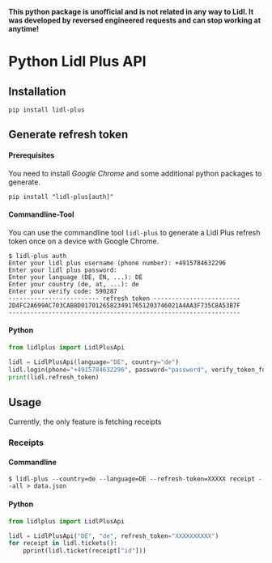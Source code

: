 **This python package is unofficial and is not related in any way to Lidl. It was developed by reversed engineered requests and can stop working at anytime!**

# Python Lidl Plus API
## Installation
```commandline
pip install lidl-plus
```

## Generate refresh token

#### Prerequisites
You need to install *Google Chrome* and some additional python packages to generate.
```commandline
pip install "lidl-plus[auth]"
```
#### Commandline-Tool
You can use the commandline tool `lidl-plus` to generate a Lidl Plus refresh token once on a device with Google Chrome.
```commandline
$ lidl-plus auth
Enter your lidl plus username (phone number): +4915784632296
Enter your lidl plus password: 
Enter your language (DE, EN, ...): DE
Enter your country (de, at, ...): de
Enter your verify code: 590287
------------------------- refresh token ------------------------
2D4FC2A699AC703CAB8D017012658234917651203746021A4AA3F735C8A53B7F
----------------------------------------------------------------
```

#### Python
```python
from lidlplus import LidlPlusApi

lidl = LidlPlusApi(language="DE", country="de")
lidl.login(phone="+4915784632296", password="password", verify_token_func=lambda: input("Insert code: "))
print(lidl.refresh_token)
```
## Usage
Currently, the only feature is fetching receipts
### Receipts

#### Commandline
```commandline
$ lidl-plus --country=de --language=DE --refresh-token=XXXXX receipt --all > data.json
```

#### Python
```python
from lidlplus import LidlPlusApi

lidl = LidlPlusApi("DE", "de", refresh_token="XXXXXXXXXX")
for receipt in lidl.tickets():
    pprint(lidl.ticket(receipt["id"]))
```
